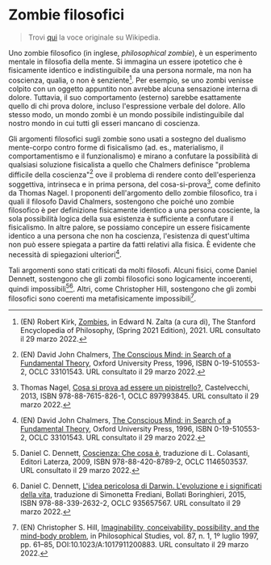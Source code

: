 # Zombie filosofici

> Trovi [qui](<https://it.wikipedia.org/wiki/Zombi_(filosofia)>) la voce
> originale su Wikipedia.

Uno zombie filosofico (in inglese, _philosophical zombie_), è un esperimento
mentale in filosofia della mente. Si immagina un essere ipotetico che è
fisicamente identico e indistinguibile da una persona normale, ma non ha
coscienza, qualia, o non è senziente[^1]. Per esempio, se uno zombi venisse
colpito con un oggetto appuntito non avrebbe alcuna sensazione interna di
dolore. Tuttavia, il suo comportamento (esterno) sarebbe esattamente quello di
chi prova dolore, incluso l'espressione verbale del dolore. Allo stesso modo, un
mondo zombi è un mondo possibile indistinguibile dal nostro mondo in cui tutti
gli esseri mancano di coscienza.

Gli argomenti filosofici sugli zombie sono usati a sostegno del dualismo
mente-corpo contro forme di fisicalismo (ad. es., materialismo, il
comportamentismo e il funzionalismo) e mirano a confutare la possibilità di
qualsiasi soluzione fisicalista a quello che Chalmers definisce "problema
difficile della coscienza"[^2] ove il problema di rendere conto dell'esperienza
soggettiva, intrinseca e in prima persona, del cosa-si-prova[^3], come definito
da Thomas Nagel. I proponenti dell'argomento dello zombie filosofico, tra i
quali il filosofo David Chalmers, sostengono che poiché uno zombie filosofico è
per definizione fisicamente identico a una persona cosciente, la sola
possibilità logica della sua esistenza è sufficiente a confutare il fisicalismo.
In altre palore, se possiamo concepire un essere fisicamente identico a una
persona che non ha coscienza, l'esistenza di quest'ultima non può essere
spiegata a partire da fatti relativi alla fisica. È evidente che necessità di
spiegazioni ulteriori[^2].

Tali argomenti sono stati criticati da molti filosofi. Alcuni fisici, come
Daniel Dennett, sostengono che gli zombi filosofici sono logicamente
incoerenti, quindi impossibili[^4][^5]. Altri, come Christopher Hill, sostengono
che gli zombi filosofici sono coerenti ma metafisicamente impossibili[^6].

[^1]:
    (EN) Robert Kirk,
    [Zombies](https://plato.stanford.edu/archives/spr2021/entries/zombies/), in
    Edward N. Zalta (a cura di), The Stanford Encyclopedia of Philosophy,
    (Spring 2021 Edition), 2021. URL consultato il 29 marzo 2022.

[^2]:
    (EN) David John Chalmers,
    [The Conscious Mind: in Search of a Fundamental Theory](https://www.worldcat.org/oclc/33101543),
    Oxford University Press, 1996, ISBN 0-19-510553-2, OCLC 33101543. URL
    consultato il 29 marzo 2022.

[^3]:
    Thomas Nagel,
    [Cosa si prova ad essere un pipistrello?](https://www.worldcat.org/oclc/897993845),
    Castelvecchi, 2013, ISBN 978-88-7615-826-1, OCLC 897993845. URL consultato
    il 29 marzo 2022.

[^4]:
    Daniel C. Dennett,
    [Coscienza: Che cosa è](https://www.worldcat.org/oclc/1146503537),
    traduzione di L. Colasanti, Editori Laterza, 2009, ISBN 978-88-420-8789-2,
    OCLC 1146503537. URL consultato il 29 marzo 2022.

[^5]:
    Daniel C. Dennett,
    [L'idea pericolosa di Darwin. L'evoluzione e i significati della vita](https://www.worldcat.org/oclc/935657567),
    traduzione di Simonetta Frediani, Bollati Boringhieri, 2015, ISBN
    978-88-339-2632-2, OCLC 935657567. URL consultato il 29 marzo 2022.

[^6]:
    (EN) Christopher S. Hill,
    [Imaginability, conceivability, possibility, and the mind-body problem](https://doi.org/10.1023/A:1017911200883),
    in Philosophical Studies, vol. 87, n. 1, 1º luglio 1997, pp. 61–85,
    DOI:10.1023/A:1017911200883. URL consultato il 29 marzo 2022.

